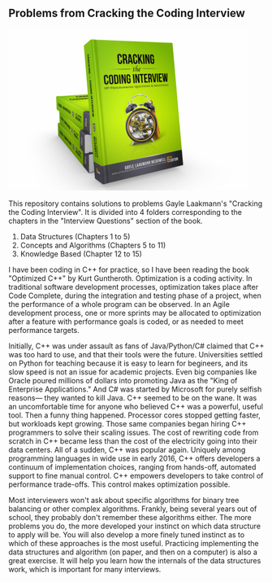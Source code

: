 ## Problems from Cracking the Coding Interview

![alt text](./images/cci.png)

This repository contains solutions to problems Gayle Laakmann's "Cracking the Coding Interview". It is divided into 4 folders corresponding to the chapters in the "Interview Questions" section of the book.

1. Data Structures (Chapters 1 to 5)
2. Concepts and Algorithms (Chapters 5 to 11)
3. Knowledge Based (Chapter 12 to 15)

I have been coding in C++ for practice, so I have been reading the book "Optimized C++" by Kurt Guntheroth. Optimization is a coding activity. In traditional software development processes, optimization takes place after Code Complete, during the integration and testing phase of a project, when the performance of a whole program can be observed. In an Agile development process, one or more sprints may be allocated to optimization after a feature with performance goals is coded, or as needed to meet performance targets. 

Initially, C++ was under assault as fans of Java/Python/C# claimed that C++ was too hard to use, and that their tools were the future. Universities settled on Python for teaching because it is easy to learn for begineers, and its slow speed is not an issue for academic projects. Even big companies like Oracle poured millions of dollars into promoting Java as the "King of Enterprise Applications." And C# was started by Microsoft for purely selfish reasons— they wanted to kill Java. C++ seemed to be on the wane. It was an uncomfortable time for anyone who believed C++ was a powerful, useful tool. Then a funny thing happened. Processor cores stopped getting faster, but workloads kept growing. Those same companies began hiring C++ programmers to solve their scaling issues. The cost of rewriting code from scratch in C++ became less than the cost of the electricity going into their data centers. All of a sudden, C++ was popular again. Uniquely among programming languages in wide use in early 2016, C++ offers developers a continuum of implementation choices, ranging from hands-off, automated support to fine manual control. C++ empowers developers to take control of performance trade-offs. This control makes optimization possible.

Most interviewers won't ask about specific algorithms for binary tree balancing or other complex algorithms. Frankly, being several years out of school, they probably don't remember these algorithms either. The more problems you do, the more developed your instinct on which data structure to apply will be. You will also develop a more finely tuned instinct as to which of these approaches is the most useful. Practicing implementing the data structures and algorithm (on paper, and then on a computer) is also a great exercise. It will help you learn how the internals of the data structures work, which is important for many interviews.

